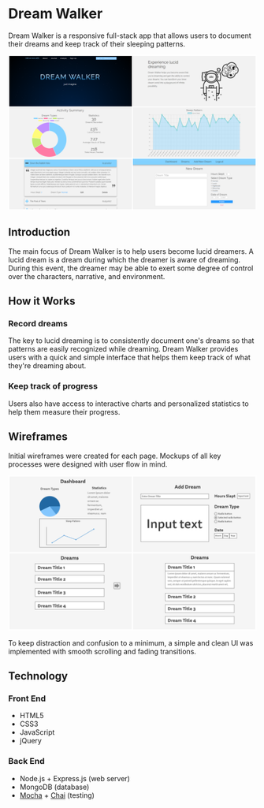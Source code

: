 <h1>Dream Walker</h1>
<p>Dream Walker is a responsive full-stack app that allows users to document their dreams and keep track of their sleeping patterns.</p>
<img src="public/images/dreamwalker-snapshots.png">

<h2>Introduction</h2>
<p>The main focus of Dream Walker is to help users become lucid dreamers. A lucid dream is a dream during which the dreamer is aware of dreaming. During this event, the dreamer may be able to exert some degree of control over the characters, narrative, and environment.</p>

<h2>How it Works</h2>
<h3>Record dreams</h3>
<p>The key to lucid dreaming is to consistently document one's dreams so that patterns are easily recognized while dreaming. Dream Walker provides users with a quick and simple interface that helps them keep track of what they're dreaming about.</p>
<h3>Keep track of progress</h3>
<p>Users also have access to interactive charts and personalized statistics to help them measure their progress.</p>

<h2>Wireframes</h2>
<p>Initial wireframes were created for each page. Mockups of all key processes were designed with user flow in mind.</p>
<img src="public/images/dreamwalker-wireframes.png">
<p>To keep distraction and confusion to a minimum, a simple and clean UI was implemented with smooth scrolling and fading transitions.</p>

<h2>Technology</h2>
<h3>Front End</h3>
<ul>
  <li>HTML5</li>
  <li>CSS3</li>
  <li>JavaScript</li>
  <li>jQuery</li>
</ul>
<h3>Back End</h3>
<ul>
  <li>Node.js + Express.js (web server)</li>
  <li>MongoDB (database)</li>
  <li><a href="https://mochajs.org/">Mocha</a> + <a href="http://chaijs.com/">Chai</a> (testing)</li>
</ul>

